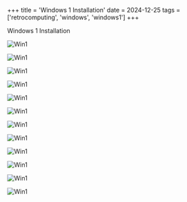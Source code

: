 +++
title = 'Windows 1 Installation'
date = 2024-12-25
tags = ['retrocomputing', 'windows', 'windows1']
+++

Windows 1 Installation

![Win1](https://imgur.com/lPKpfYl.png)

![Win1](https://imgur.com/dekRsSC.png)

![Win1](https://imgur.com/OEeQmi5.png)

![Win1](https://imgur.com/Xxdyaoe.png)

![Win1](https://imgur.com/AvtdDGC.png)

![Win1](https://imgur.com/RheEeKN.png)

![Win1](https://imgur.com/R0sHQ0j.png)

![Win1](https://imgur.com/MrZjPwv.png)

![Win1](https://imgur.com/5lJfwJH.png)

![Win1](https://imgur.com/EEIK9fe.png)

![Win1](https://imgur.com/x7RDC7u.png)

![Win1](https://imgur.com/RYmCxTq.png)

